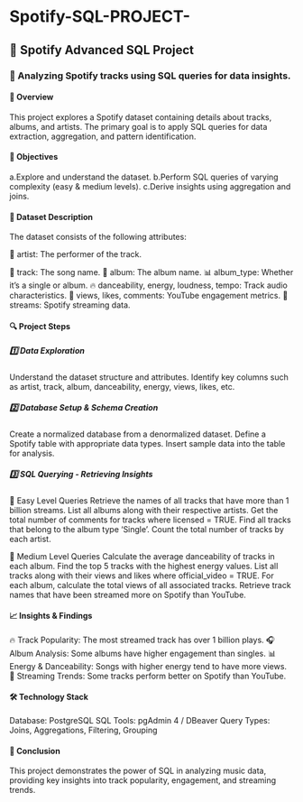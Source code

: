 # Spotify-SQL-PROJECT-
## 🎵 Spotify Advanced SQL Project
### 📌 Analyzing Spotify tracks using SQL queries for data insights.

#### 📌 Overview
This project explores a Spotify dataset containing details about tracks, albums, and artists. The primary goal is to apply SQL queries for data extraction, aggregation, and pattern identification.

#### 🚀 Objectives
a.Explore and understand the dataset.
b.Perform SQL queries of varying complexity (easy & medium levels).
c.Derive insights using aggregation and joins.

#### 📂 Dataset Description
The dataset consists of the following attributes:

🎤 artist: The performer of the track.

🎵 track: The song name.
💽 album: The album name.
📊 album_type: Whether it’s a single or album.
🔥 danceability, energy, loudness, tempo: Track audio characteristics.
🎥 views, likes, comments: YouTube engagement metrics.
📡 streams: Spotify streaming data.

#### 🔍 Project Steps
##### 1️⃣ Data Exploration
Understand the dataset structure and attributes.
Identify key columns such as artist, track, album, danceability, energy, views, likes, etc.

##### 2️⃣ Database Setup & Schema Creation
Create a normalized database from a denormalized dataset.
Define a Spotify table with appropriate data types.
Insert sample data into the table for analysis.

##### 3️⃣ SQL Querying - Retrieving Insights
🔹 Easy Level Queries
Retrieve the names of all tracks that have more than 1 billion streams.
List all albums along with their respective artists.
Get the total number of comments for tracks where licensed = TRUE.
Find all tracks that belong to the album type ‘Single’.
Count the total number of tracks by each artist.

🔹 Medium Level Queries
Calculate the average danceability of tracks in each album.
Find the top 5 tracks with the highest energy values.
List all tracks along with their views and likes where official_video = TRUE.
For each album, calculate the total views of all associated tracks.
Retrieve track names that have been streamed more on Spotify than YouTube.

#### 📈 Insights & Findings
🔥 Track Popularity: The most streamed track has over 1 billion plays.
🎧 Album Analysis: Some albums have higher engagement than singles.
📊 Energy & Danceability: Songs with higher energy tend to have more views.
📢 Streaming Trends: Some tracks perform better on Spotify than YouTube.

#### 🛠 Technology Stack
Database: PostgreSQL
SQL Tools: pgAdmin 4 / DBeaver
Query Types: Joins, Aggregations, Filtering, Grouping

#### 🎯 Conclusion
This project demonstrates the power of SQL in analyzing music data, providing key insights into track popularity, engagement, and streaming trends.



